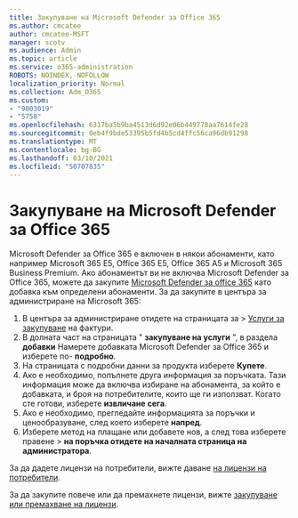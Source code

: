 ```yaml
---
title: Закупуване на Microsoft Defender за Office 365
ms.author: cmcatee
author: cmcatee-MSFT
manager: scotv
ms.audience: Admin
ms.topic: article
ms.service: o365-administration
ROBOTS: NOINDEX, NOFOLLOW
localization_priority: Normal
ms.collection: Adm_O365
ms.custom:
- "9003019"
- "5758"
ms.openlocfilehash: 6317ba5b9ba4513d6d92e06b449778aa7614fe28
ms.sourcegitcommit: 0eb4f9bde53395b5fd4b5cd4ffc56ca96db91298
ms.translationtype: MT
ms.contentlocale: bg-BG
ms.lasthandoff: 03/10/2021
ms.locfileid: "50707835"
---
```

# <a name="purchase-microsoft-defender-for-office-365"></a>Закупуване на Microsoft Defender за Office 365

Microsoft Defender за Office 365 е включен в някои абонаменти, като например Microsoft 365 E5, Office 365 E5, Office 365 A5 и Microsoft 365 Business Premium. Ако абонаментът ви не включва Microsoft Defender за Office 365, можете да закупите [Microsoft Defender за office 365](https://docs.microsoft.com/microsoft-365/security/office-365-security/office-365-atp) като добавка към определени абонаменти. За да закупите в центъра за администриране на Microsoft 365:

1. В центъра за администриране отидете на страницата за   >  [Услуги за закупуване](https://go.microsoft.com/fwlink/p/?linkid=868433) на фактури.
2. В долната част на страницата " **закупуване на услуги** ", в раздела **добавки** Намерете добавката Microsoft Defender за Office 365 и изберете по- **подробно**.
3. На страницата с подробни данни за продукта изберете **Купете**.
4. Ако е необходимо, попълнете друга информация за поръчката. Тази информация може да включва избиране на абонамента, за който е добавката, и броя на потребителите, които ще ги използват. Когато сте готови, изберете **извличане сега**.
5. Ако е необходимо, прегледайте информацията за поръчки и ценообразуване, след което изберете **напред**.
6. Изберете метод на плащане или добавете нов, а след това изберете правене   >  **на поръчка отидете на началната страница на администратора**.

За да дадете лицензи на потребители, вижте даване [на лицензи на потребители](https://docs.microsoft.com/microsoft-365/admin/manage/assign-licenses-to-users?view=o365-worldwide).

За да закупите повече или да премахнете лицензи, вижте [закупуване или премахване на лицензи](https://docs.microsoft.com/microsoft-365/commerce/licenses/buy-licenses#buy-or-remove-licenses-for-your-business-subscription).